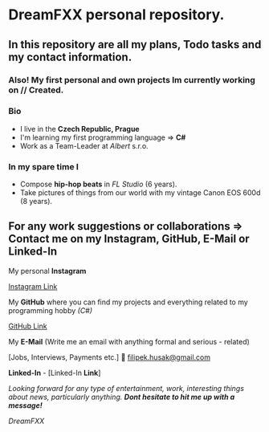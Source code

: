 # DreamFXX personal repository.

## In this repository are all my plans, Todo tasks and my contact information.

### Also! My first personal and own projects Im currently working on // Created.

### Bio

- I live in the **Czech Republic, Prague**
- I'm learning my first programming language => **C#**
- Work as a Team-Leader at *Albert* s.r.o.

### In my spare time I

  - Compose **hip-hop beats** in *FL Studio* (6 years).
  - Take pictures of things from our world with my vintage Canon EOS 600d (8 years).


## For any work suggestions or collaborations => Contact me on my Instagram, GitHub, E-Mail or Linked-In

My personal **Instagram**

[Instagram Link](https://www.instagram.com/husakfilip44_)

My **GitHub** where you can find my projects and everything related to my programming hobby *(C#)*

[GitHub Link](https://github.com/DreamFXX)

My **E-Mail** (Write me an email with anything formal and serious - related)

[Jobs, Interviews, Payments etc.] 📝 <filipek.husak@gmail.com>

**Linked-In** - [Linked-In **Link**]

*Looking forward for any type of entertainment, work, interesting things about news, particularly anything. **Dont hesitate to hit me up with a message!***

*DreamFXX*
